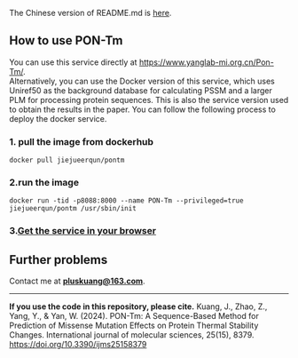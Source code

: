 The Chinese version of README.md is [here](README-Chinese.md).  
## How to use PON-Tm
You can use this service directly at https://www.yanglab-mi.org.cn/Pon-Tm/.  
Alternatively, you can use the Docker version of this service, which uses Uniref50 as the
background database for calculating PSSM and a larger PLM for processing protein sequences.
This is also the service version used to obtain the results in the paper. You can follow the 
following process to deploy the docker service. 
### 1. pull the image from dockerhub
```shell
docker pull jiejueerqun/pontm
```
### 2.run the image
```shell
docker run -tid -p8088:8000 --name PON-Tm --privileged=true jiejueerqun/pontm /usr/sbin/init
```
### 3.[Get the service in your browser](0.0.0.0:8088)
## Further problems
Contact me at **pluskuang@163.com**.

***
**If you use the code in this repository, please cite.**
Kuang, J., Zhao, Z., Yang, Y., & Yan, W. (2024). PON-Tm: A Sequence-Based Method for Prediction of
Missense Mutation Effects on Protein Thermal Stability Changes. International journal of molecular
sciences, 25(15), 8379. https://doi.org/10.3390/ijms25158379  